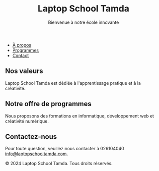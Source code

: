 <!DOCTYPE html>
<html lang="fr">
<head>
    <meta charset="UTF-8">
    <meta name="viewport" content="width=device-width, initial-scale=1.0">
    <title>Laptop School Tamda</title>
    <link rel="stylesheet" href="style.css">
</head>
<body>
    <header>
        <h1>Laptop School Tamda</h1>
        <p>Bienvenue à notre école innovante</p>
    </header>
    <nav>
        <ul>
            <li><a href="http://www.laptopschool.git.io">À propos</a></li>
            <li><a href="#programs">Programmes</a></li>
            <li><a href="#contact">Contact</a></li>
        </ul>
    </nav>
    <main>
        <section id="about">
            <h2>Nos valeurs</h2>
            <p>Laptop School Tamda est dédiée à l'apprentissage pratique et à la créativité.</p>
        </section>
        <section id="programs">
            <h2>Notre offre de programmes</h2>
            <p>Nous proposons des formations en informatique, développement web et créativité numérique.</p>
        </section>
        <section id="contact">
            <h2>Contactez-nous</h2>
            <p>Pour toute question, veuillez nous contacter à 026104040 <a href="mailto:info@laptopschooltamda.com">info@laptopschooltamda.com</a>.</p>
        </section>
    </main>
    <footer>
        <p>&copy; 2024 Laptop School Tamda. Tous droits réservés.</p>
    </footer>
    <script>
        document.getElementById('contactForm').addEventListener('submit', function(event) {
            event.preventDefault();
            alert('Merci pour votre message !');
        });
    </script>
</body>
</html>
